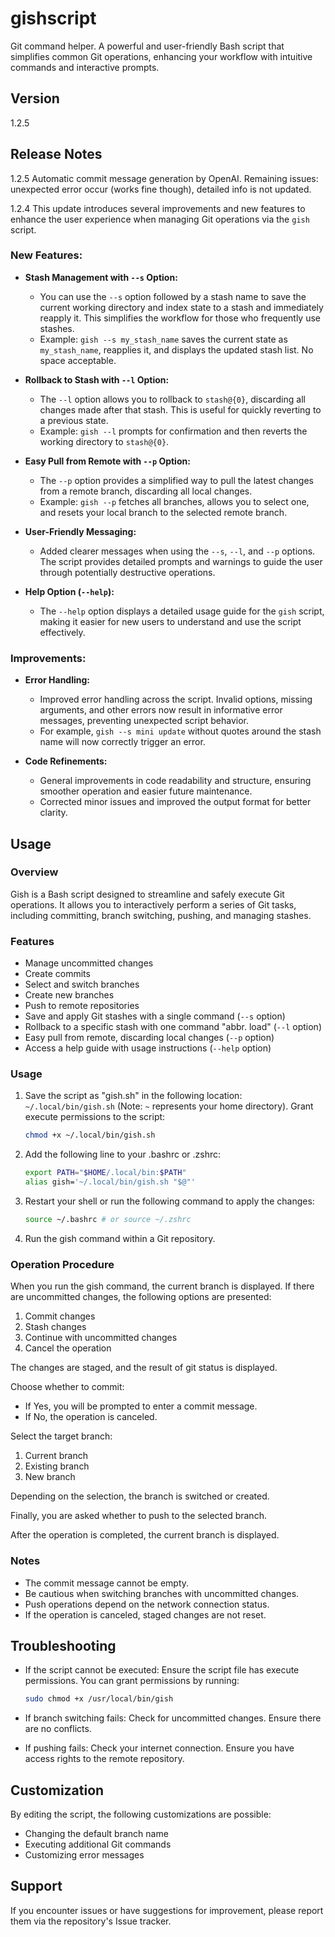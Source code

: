 # gishscript

Git command helper. 
A powerful and user-friendly Bash script that simplifies common Git operations, enhancing your workflow with intuitive commands and interactive prompts.

## Version

1.2.5

## Release Notes
1.2.5
Automatic commit message generation by OpenAI.
Remaining issues: unexpected error occur (works fine though), detailed info is not updated.

1.2.4
This update introduces several improvements and new features to enhance the user experience when managing Git operations via the `gish` script.

### New Features:

* **Stash Management with `--s` Option:**
   * You can use the `--s` option followed by a stash name to save the current working directory and index state to a stash and immediately reapply it. This simplifies the workflow for those who frequently use stashes.
   * Example: `gish --s my_stash_name` saves the current state as `my_stash_name`, reapplies it, and displays the updated stash list. No space acceptable.

* **Rollback to Stash with `--l` Option:**
   * The `--l` option allows you to rollback to `stash@{0}`, discarding all changes made after that stash. This is useful for quickly reverting to a previous state.
   * Example: `gish --l` prompts for confirmation and then reverts the working directory to `stash@{0}`.

* **Easy Pull from Remote with `--p` Option:**
   * The `--p` option provides a simplified way to pull the latest changes from a remote branch, discarding all local changes.
   * Example: `gish --p` fetches all branches, allows you to select one, and resets your local branch to the selected remote branch.

* **User-Friendly Messaging:**
   * Added clearer messages when using the `--s`, `--l`, and `--p` options. The script provides detailed prompts and warnings to guide the user through potentially destructive operations.

* **Help Option (`--help`):**
   * The `--help` option displays a detailed usage guide for the `gish` script, making it easier for new users to understand and use the script effectively.

### Improvements:

* **Error Handling:**
   * Improved error handling across the script. Invalid options, missing arguments, and other errors now result in informative error messages, preventing unexpected script behavior.
   * For example, `gish --s mini update` without quotes around the stash name will now correctly trigger an error.

* **Code Refinements:**
   * General improvements in code readability and structure, ensuring smoother operation and easier future maintenance.
   * Corrected minor issues and improved the output format for better clarity.

## Usage

### Overview

Gish is a Bash script designed to streamline and safely execute Git operations. It allows you to interactively perform a series of Git tasks, including committing, branch switching, pushing, and managing stashes.

### Features

* Manage uncommitted changes
* Create commits
* Select and switch branches
* Create new branches
* Push to remote repositories
* Save and apply Git stashes with a single command (`--s` option)
* Rollback to a specific stash with one command "abbr. load" (`--l` option) 
* Easy pull from remote, discarding local changes (`--p` option)
* Access a help guide with usage instructions (`--help` option)

### Usage

1. Save the script as "gish.sh" in the following location: `~/.local/bin/gish.sh` (Note: `~` represents your home directory). Grant execute permissions to the script:

   ```bash
   chmod +x ~/.local/bin/gish.sh
   ```

2. Add the following line to your .bashrc or .zshrc:

   ```bash
   export PATH="$HOME/.local/bin:$PATH"
   alias gish='~/.local/bin/gish.sh "$@"'
   ```

3. Restart your shell or run the following command to apply the changes:

   ```bash
   source ~/.bashrc # or source ~/.zshrc
   ```

4. Run the gish command within a Git repository.

### Operation Procedure

When you run the gish command, the current branch is displayed. If there are uncommitted changes, the following options are presented:

1. Commit changes
2. Stash changes
3. Continue with uncommitted changes
4. Cancel the operation

The changes are staged, and the result of git status is displayed.

Choose whether to commit:

- If Yes, you will be prompted to enter a commit message.
- If No, the operation is canceled.

Select the target branch:

1. Current branch
2. Existing branch
3. New branch

Depending on the selection, the branch is switched or created.

Finally, you are asked whether to push to the selected branch.

After the operation is completed, the current branch is displayed.

### Notes

- The commit message cannot be empty.
- Be cautious when switching branches with uncommitted changes.
- Push operations depend on the network connection status.
- If the operation is canceled, staged changes are not reset.

## Troubleshooting

- If the script cannot be executed: Ensure the script file has execute permissions. You can grant permissions by running:

  ```bash
  sudo chmod +x /usr/local/bin/gish
  ```

- If branch switching fails: Check for uncommitted changes. Ensure there are no conflicts.
- If pushing fails: Check your internet connection. Ensure you have access rights to the remote repository.

## Customization

By editing the script, the following customizations are possible:

- Changing the default branch name
- Executing additional Git commands
- Customizing error messages

## Support

If you encounter issues or have suggestions for improvement, please report them via the repository's Issue tracker.